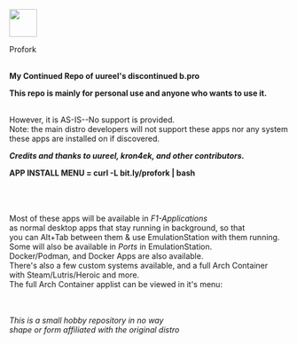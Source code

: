 <img src="https://github.com/user-attachments/assets/aa7e6947-2f5b-404d-8702-ee0322281e06" width="50" /> 

Profork

<br>
<b>My Continued Repo of uureel's discontinued b.pro</b><br>

<b>This repo is mainly for personal use and anyone who wants to use it.</b><br>

<br>However, it is AS-IS--No support is  provided. <br>
Note: the main distro developers will not support these apps nor any system these apps are installed on if discovered.


<b><i>Credits and thanks to uureel, kron4ek, and other contributors.</i></b><br>

<b> APP INSTALL MENU  = curl -L bit.ly/profork | bash</b>

<br>
<br>
<br>
</b>Most of these apps will be available in <i>F1-Applications</i> <br>
as normal desktop apps that stay running in background, so that <br>
you can Alt+Tab between them & use EmulationStation with them running. <br>
Some will also be available in <i>Ports</i> in EmulationStation. <br>
Docker/Podman, and Docker Apps are also available.<br>
There's also a few custom systems available, and a full Arch Container <br>
with Steam/Lutris/Heroic and more. <br>
The full Arch Container applist can be viewed in it's menu:<br>
<br>
<br>


<i>This is a small hobby repository in no way <br>
shape or form affiliated with the original distro</i><br>
<br><br><br><br>


